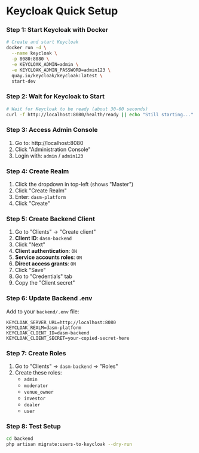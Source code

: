 # Keycloak Quick Setup
### Step 1: Start Keycloak with Docker

```bash
# Create and start Keycloak
docker run -d \
  --name keycloak \
  -p 8080:8080 \
  -e KEYCLOAK_ADMIN=admin \
  -e KEYCLOAK_ADMIN_PASSWORD=admin123 \
  quay.io/keycloak/keycloak:latest \
  start-dev
```

### Step 2: Wait for Keycloak to Start

```bash
# Wait for Keycloak to be ready (about 30-60 seconds)
curl -f http://localhost:8080/health/ready || echo "Still starting..."
```

### Step 3: Access Admin Console

1. Go to: http://localhost:8080
2. Click "Administration Console"
3. Login with: `admin` / `admin123`

### Step 4: Create Realm

1. Click the dropdown in top-left (shows "Master")
2. Click "Create Realm"
3. Enter: `dasm-platform`
4. Click "Create"

### Step 5: Create Backend Client

1. Go to "Clients" → "Create client"
2. **Client ID**: `dasm-backend`
3. Click "Next"
4. **Client authentication**: `ON`
5. **Service accounts roles**: `ON`
6. **Direct access grants**: `ON`
7. Click "Save"
8. Go to "Credentials" tab
9. Copy the "Client secret"

### Step 6: Update Backend .env

Add to your `backend/.env` file:

```env
KEYCLOAK_SERVER_URL=http://localhost:8080
KEYCLOAK_REALM=dasm-platform
KEYCLOAK_CLIENT_ID=dasm-backend
KEYCLOAK_CLIENT_SECRET=your-copied-secret-here
```

### Step 7: Create Roles

1. Go to "Clients" → `dasm-backend` → "Roles"
2. Create these roles:
   - `admin`
   - `moderator`
   - `venue_owner`
   - `investor`
   - `dealer`
   - `user`

### Step 8: Test Setup

```bash
cd backend
php artisan migrate:users-to-keycloak --dry-run
```
